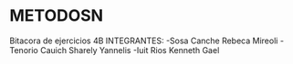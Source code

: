 # METODOSN
Bitacora de ejercicios 4B
INTEGRANTES:
-Sosa Canche Rebeca Mireoli
-Tenorio Cauich Sharely Yannelis
-Iuit  Rios Kenneth Gael
